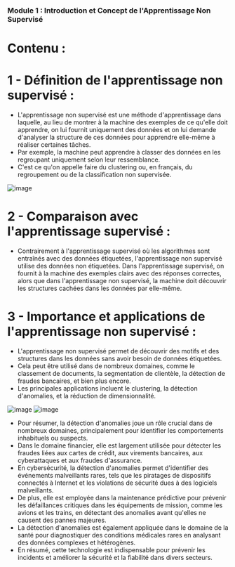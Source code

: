 ### Module 1 : Introduction et Concept de l'Apprentissage Non Supervisé


# Contenu :
# 1 - Définition de l'apprentissage non supervisé :
- L'apprentissage non supervisé est une méthode d'apprentissage dans laquelle, au lieu de montrer à la machine des exemples de ce qu'elle doit apprendre, on lui fournit uniquement des données et on lui demande d'analyser la structure de ces données pour apprendre elle-même à réaliser certaines tâches.
- Par exemple, la machine peut apprendre à classer des données en les regroupant uniquement selon leur ressemblance.
- C'est ce qu'on appelle faire du clustering ou, en français, du regroupement ou de la classification non supervisée.

![image](https://github.com/hrhouma/Apprentissage-Non-Supervise-1/assets/10111526/0ec38548-6636-4c7f-836e-4c807cdb288b)

# 2 - Comparaison avec l'apprentissage supervisé :
- Contrairement à l'apprentissage supervisé où les algorithmes sont entraînés avec des données étiquetées, l'apprentissage non supervisé utilise des données non étiquetées. Dans l'apprentissage supervisé, on fournit à la machine des exemples clairs avec des réponses correctes, alors que dans l'apprentissage non supervisé, la machine doit découvrir les structures cachées dans les données par elle-même.
# 3 - Importance et applications de l'apprentissage non supervisé :
- L'apprentissage non supervisé permet de découvrir des motifs et des structures dans les données sans avoir besoin de données étiquetées.
- Cela peut être utilisé dans de nombreux domaines, comme le classement de documents, la segmentation de clientèle, la détection de fraudes bancaires, et bien plus encore.
- Les principales applications incluent le clustering, la détection d'anomalies, et la réduction de dimensionnalité.

![image](https://github.com/hrhouma/Apprentissage-Non-Supervise-1/assets/10111526/1a8eb8a2-9f5c-44ff-af43-e90b7005d506)
![image](https://github.com/hrhouma/Apprentissage-Non-Supervise-1/assets/10111526/5c49f3f3-c13e-4b96-92ff-1789e1302753)




- Pour résumer, la détection d'anomalies joue un rôle crucial dans de nombreux domaines, principalement pour identifier les comportements inhabituels ou suspects. 
- Dans le domaine financier, elle est largement utilisée pour détecter les fraudes liées aux cartes de crédit, aux virements bancaires, aux cyberattaques et aux fraudes d'assurance.
- En cybersécurité, la détection d'anomalies permet d'identifier des événements malveillants rares, tels que les piratages de dispositifs connectés à Internet et les violations de sécurité dues à des logiciels malveillants.
- De plus, elle est employée dans la maintenance prédictive pour prévenir les défaillances critiques dans les équipements de mission, comme les avions et les trains, en détectant des anomalies avant qu'elles ne causent des pannes majeures.
- La détection d'anomalies est également appliquée dans le domaine de la santé pour diagnostiquer des conditions médicales rares en analysant des données complexes et hétérogènes.
- En résumé, cette technologie est indispensable pour prévenir les incidents et améliorer la sécurité et la fiabilité dans divers secteurs.
